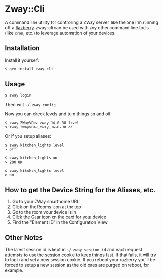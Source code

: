 # Zway::Cli

A command line utility for controlling a ZWay server, like the one I'm running off a [Razberry](http://razberry.z-wave.me). zway-cli can be used with any other command line tools (like `cron`, etc.) to leverage automation of your devices.

## Installation

Install it yourself:

    $ gem install zway-cli

## Usage

    $ zway login

Then edit `~/.zway_config`

Now you can check levels and turn things on and off

    $ zway ZWayVDev_zway_16-0-38 level
    $ zway ZWayVDev_zway_16-0-38 on

Or if you setup aliases:

    $ zway kitchen_lights level
    > off

    $ zway kitchen_lights on
    > 200 OK

    $ zway kitchen_lights level
    > on

## How to get the Device String for the Aliases, etc. ##

1.  Go to your ZWay smarthome URL.
2.  Click on the Rooms icon at the top
3.  Go to the room your device is in
4.  Click the Gear icon on the card for your device
5.  Find the "Element ID" in the Configuration View

## Other Notes

The latest session id is kept in `~/.zway_session_id` and each request attempts to use the session cookie to keep things fast. If that fails, it will try to login and set a new session cookie. If you reboot your razberry you'll be forced to setup a new session as the old ones are purged on reboot, for example.